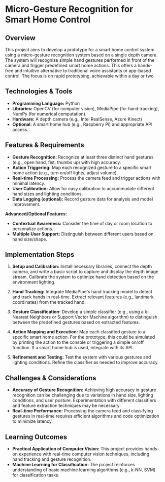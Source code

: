 # Micro-Gesture Recognition for Smart Home Control

## Overview

This project aims to develop a prototype for a smart home control system using a micro-gesture recognition system based on a single depth camera.  The system will recognize simple hand gestures performed in front of the camera and trigger predefined smart home actions. This offers a hands-free and intuitive alternative to traditional voice assistants or app-based control. The focus is on rapid prototyping, achievable within a day or two.

## Technologies & Tools

* **Programming Language:** Python
* **Libraries:** OpenCV (for computer vision), MediaPipe (for hand tracking), NumPy (for numerical computation).
* **Hardware:** A depth camera (e.g., Intel RealSense, Azure Kinect)
* **Optional:** A smart home hub (e.g., Raspberry Pi) and appropriate API access.


## Features & Requirements

- **Gesture Recognition:**  Recognize at least three distinct hand gestures (e.g., open hand, fist, thumbs up) with high accuracy.
- **Action Triggering:**  Map each recognized gesture to a specific smart home action (e.g., turn on/off lights, adjust volume).
- **Real-time Processing:** Process the camera feed and trigger actions with minimal latency.
- **User Calibration:** Allow for easy calibration to accommodate different hand sizes and lighting conditions.
- **Data Logging (optional):**  Record gesture data for analysis and model improvement.

**Advanced/Optional Features:**
- **Contextual Awareness:**  Consider the time of day or room location to personalize actions.
- **Multiple User Support:**  Distinguish between different users based on hand size/shape.


## Implementation Steps

1. **Setup and Calibration:** Install necessary libraries, connect the depth camera, and write a basic script to capture and display the depth image stream.  Calibrate the system to optimize hand detection based on the environment lighting.

2. **Hand Tracking:** Integrate MediaPipe's hand tracking model to detect and track hands in real-time. Extract relevant features (e.g., landmark coordinates) from the tracked hand.

3. **Gesture Classification:** Develop a simple classifier (e.g., using a k-Nearest Neighbors or Support Vector Machine algorithm) to distinguish between the predefined gestures based on extracted features.

4. **Action Mapping and Execution:**  Map each classified gesture to a specific smart home action.  For the prototype, this could be simulated by printing the action to the console or triggering a simple on/off function.  If a smart home hub is used, integrate with its API.

5. **Refinement and Testing:**  Test the system with various gestures and lighting conditions. Refine the classifier as needed to improve accuracy.


## Challenges & Considerations

- **Accuracy of Gesture Recognition:** Achieving high accuracy in gesture recognition can be challenging due to variations in hand size, lighting conditions, and user posture.  Experimentation with different classifiers and feature extraction techniques may be necessary.
- **Real-time Performance:** Processing the camera feed and classifying gestures in real-time requires efficient algorithms and code optimization to minimize latency.


## Learning Outcomes

- **Practical Application of Computer Vision:**  This project provides hands-on experience with real-time computer vision techniques, including hand tracking and gesture recognition.
- **Machine Learning for Classification:**  The project reinforces understanding of basic machine learning algorithms (e.g., k-NN, SVM) for classification tasks.

